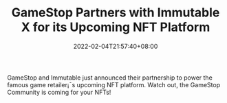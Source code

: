 ﻿---
title: "GameStop Partners with Immutable X for its Upcoming NFT Platform"
date: 2022-02-04T21:57:40+08:00
lastmod: 2022-02-04T16:45:40+08:00
draft: false
authors: ["Una"]
description: "GameStop and Immutable just announced their partnership to power the famous game retailer¡¯s upcoming NFT platform. Watch out, the GameStop Community is coming for your NFTs!"
featuredImage: "gamestop-partners-with-immutable-x-for-its-upcoming-nft-platform.jpeg"
tags: ["Strategy Games","Play to Earn"]
categories: ["news"]
news: ["Strategy Games"]
weight: 
lightgallery: true
pinned: false
recommend: false
recommend1: false
---

GameStop and Immutable just announced their partnership to power the famous game retailer¡¯s upcoming NFT platform. Watch out, the GameStop Community is coming for your NFTs!

<!--more-->

